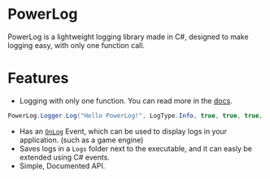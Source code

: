 # PowerLog
PowerLog is a lightweight logging library made in C#, designed to make logging easy, with only one function call.

<!-- <img src="https://user-images.githubusercontent.com/85254326/156647228-04a1999e-d998-41b8-aeba-a957856b748e.png" width=450> -->

# Features
* Logging with only one function. You can read more in the [docs](https://github.com/Thev2Andy/PowerLog/wiki).
```cs
PowerLog.Logger.Log("Hello PowerLog!", LogType.Info, true, true, true, this);
```

* Has an [`OnLog`](https://github.com/Thev2Andy/PowerLog/wiki/API-Reference#onlog-eventhandlerlogeventargs) Event, which can be used to display logs in your application. (such as a game engine)
* Saves logs in a `Logs` folder next to the executable, and it can easly be extended using C# events.
* Simple, Documented API.
